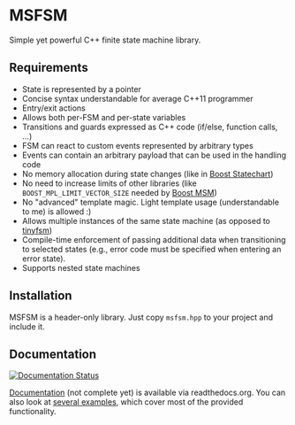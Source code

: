 MSFSM
=====

Simple yet powerful C++ finite state machine library.

Requirements
------------

- State is represented by a pointer
- Concise syntax understandable for average C++11 programmer
- Entry/exit actions
- Allows both per-FSM and per-state variables
- Transitions and guards expressed as C++ code (if/else, function
  calls, ...)
- FSM can react to custom events represented by arbitrary types
- Events can contain an arbitrary payload that can be used in the
  handling code
- No memory allocation during state changes (like in [Boost Statechart][])
- No need to increase limits of other libraries (like
  `BOOST_MPL_LIMIT_VECTOR_SIZE` needed by [Boost MSM][])
- No "advanced" template magic. Light template usage (understandable
  to me) is allowed :)
- Allows multiple instances of the same state machine (as opposed to [tinyfsm][])
- Compile-time enforcement of passing additional data when
  transitioning to selected states (e.g., error code must be specified
  when entering an error state).
- Supports nested state machines

Installation
------------

MSFSM is a header-only library. Just copy `msfsm.hpp` to your project
and include it.

Documentation
-------------

[![Documentation Status](https://readthedocs.org/projects/msfsm/badge/?version=latest)](https://msfsm.readthedocs.io/en/latest/?badge=latest)

[Documentation](http://msfsm.rtfd.io/) (not complete yet) is available
via readthedocs.org. You can also look at [several
examples](examples/), which cover most of the provided functionality.

[Boost Statechart]: https://www.boost.org/doc/libs/1_69_0/libs/statechart/doc/index.html
[Boost MSM]: https://www.boost.org/doc/libs/1_69_0/libs/msm/doc/HTML/index.html
[tinyfsm]: https://github.com/digint/tinyfsm
